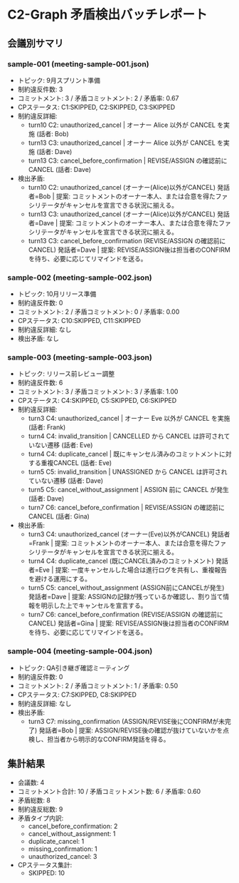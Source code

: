 # C2-Graph 矛盾検出バッチレポート

## 会議別サマリ

### sample-001 (meeting-sample-001.json)
- トピック: 9月スプリント準備
- 制約違反件数: 3
- コミットメント: 3 / 矛盾コミットメント: 2 / 矛盾率: 0.67
- CPステータス: C1:SKIPPED, C2:SKIPPED, C3:SKIPPED
- 制約違反詳細:
  - turn10 C2: unauthorized_cancel | オーナー Alice 以外が CANCEL を実施 (話者: Bob)
  - turn13 C3: unauthorized_cancel | オーナー Alice 以外が CANCEL を実施 (話者: Dave)
  - turn13 C3: cancel_before_confirmation | REVISE/ASSIGN の確認前にCANCEL (話者: Dave)
- 検出矛盾:
  - turn10 C2: unauthorized_cancel (オーナー(Alice)以外がCANCEL) 発話者=Bob | 提案: コミットメントのオーナー本人、または合意を得たファシリテータがキャンセルを宣言できる状況に揃える。
  - turn13 C3: unauthorized_cancel (オーナー(Alice)以外がCANCEL) 発話者=Dave | 提案: コミットメントのオーナー本人、または合意を得たファシリテータがキャンセルを宣言できる状況に揃える。
  - turn13 C3: cancel_before_confirmation (REVISE/ASSIGN の確認前にCANCEL) 発話者=Dave | 提案: REVISE/ASSIGN後は担当者のCONFIRMを待ち、必要に応じてリマインドを送る。

### sample-002 (meeting-sample-002.json)
- トピック: 10月リリース準備
- 制約違反件数: 0
- コミットメント: 2 / 矛盾コミットメント: 0 / 矛盾率: 0.00
- CPステータス: C10:SKIPPED, C11:SKIPPED
- 制約違反詳細: なし
- 検出矛盾: なし

### sample-003 (meeting-sample-003.json)
- トピック: リリース前レビュー調整
- 制約違反件数: 6
- コミットメント: 3 / 矛盾コミットメント: 3 / 矛盾率: 1.00
- CPステータス: C4:SKIPPED, C5:SKIPPED, C6:SKIPPED
- 制約違反詳細:
  - turn3 C4: unauthorized_cancel | オーナー Eve 以外が CANCEL を実施 (話者: Frank)
  - turn4 C4: invalid_transition | CANCELLED から CANCEL は許可されていない遷移 (話者: Eve)
  - turn4 C4: duplicate_cancel | 既にキャンセル済みのコミットメントに対する重複CANCEL (話者: Eve)
  - turn5 C5: invalid_transition | UNASSIGNED から CANCEL は許可されていない遷移 (話者: Dave)
  - turn5 C5: cancel_without_assignment | ASSIGN 前に CANCEL が発生 (話者: Dave)
  - turn7 C6: cancel_before_confirmation | REVISE/ASSIGN の確認前にCANCEL (話者: Gina)
- 検出矛盾:
  - turn3 C4: unauthorized_cancel (オーナー(Eve)以外がCANCEL) 発話者=Frank | 提案: コミットメントのオーナー本人、または合意を得たファシリテータがキャンセルを宣言できる状況に揃える。
  - turn4 C4: duplicate_cancel (既にCANCEL済みのコミットメント) 発話者=Eve | 提案: 一度キャンセルした場合は進行ログを共有し、重複報告を避ける運用にする。
  - turn5 C5: cancel_without_assignment (ASSIGN前にCANCELが発生) 発話者=Dave | 提案: ASSIGNの記録が残っているか確認し、割り当て情報を明示した上でキャンセルを宣言する。
  - turn7 C6: cancel_before_confirmation (REVISE/ASSIGN の確認前にCANCEL) 発話者=Gina | 提案: REVISE/ASSIGN後は担当者のCONFIRMを待ち、必要に応じてリマインドを送る。

### sample-004 (meeting-sample-004.json)
- トピック: QA引き継ぎ確認ミーティング
- 制約違反件数: 0
- コミットメント: 2 / 矛盾コミットメント: 1 / 矛盾率: 0.50
- CPステータス: C7:SKIPPED, C8:SKIPPED
- 制約違反詳細: なし
- 検出矛盾:
  - turn3 C7: missing_confirmation (ASSIGN/REVISE後にCONFIRMが未完了) 発話者=Bob | 提案: ASSIGN/REVISE後の確認が抜けていないかを点検し、担当者から明示的なCONFIRM発話を得る。

## 集計結果

- 会議数: 4
- コミットメント合計: 10 / 矛盾コミットメント数: 6 / 矛盾率: 0.60
- 矛盾総数: 8
- 制約違反総数: 9
- 矛盾タイプ内訳:
  - cancel_before_confirmation: 2
  - cancel_without_assignment: 1
  - duplicate_cancel: 1
  - missing_confirmation: 1
  - unauthorized_cancel: 3
- CPステータス集計:
  - SKIPPED: 10
